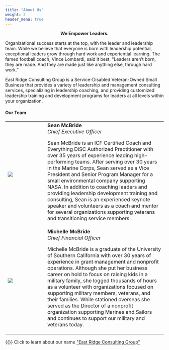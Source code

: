 ```yaml
---
title: "About Us"
weight: 2
header_menu: true
---
```


<center><strong>We Empower Leaders.</strong></center>

Organizational success starts at the top, with the leader and leadership team. While we believe that everyone is born with leadership potential, exceptional leaders grow through hard work and experiential learning. The famed football coach, Vince Lombardi, said it best, “Leaders aren’t born, they are made. And they are made just like anything else, through hard work.”  

East Ridge Consulting Group is a Service-Disabled Veteran-Owned Small Business that provides a variety of leadership and management consulting services, specializing in leadership coaching, and providing customized leadership training and development programs for leaders at all levels within your organization.  

#### Our Team


<table>
<tr>
<td width=25%>
<img src=images/sean_pic_round.png>
</td>
<td>
<strong> Sean McBride</strong> <br/>
<em>Chief Executive Officer</em>

Sean McBride is an ICF Certified Coach and Everything DiSC Authorized Practitioner with over 35 years of experience leading high-performing teams. After serving over 30 years in the Marine Corps, Sean served as a Vice President and Senior Program Manager for a small environmental company supporting NASA. In addition to coaching leaders and providing leadership development training and consulting, Sean is an experienced keynote speaker and volunteers as a coach and mentor for several organizations supporting veterans and transitioning service members.
</td>
</tr>
<tr>
<td width=25%>
<img src=images/michelle_pic_round.png>
</td>
<td>
<strong> Michelle McBride</strong> <br/>
<em>Chief Financial Officer</em>

Michelle McBride is a graduate of the University of Southern California with over 30 years of experience in grant management and nonprofit operations. Although she put her business career on hold to focus on raising kids in a military family, she logged thousands of hours as a volunteer with organizations focused on supporting military members, veterans, and their families. While stationed overseas she served as the Director of a nonprofit organization supporting Marines and Sailors and continues to support our military and veterans today.
</td>
</tr>
</table>


{{<icon class="fa fa-photo">}} Click to learn about our name ["East Ridge Consulting Group"](about_name)

